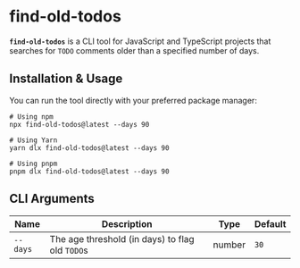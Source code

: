 # find-old-todos

**`find-old-todos`** is a CLI tool for JavaScript and TypeScript projects that searches for `TODO` comments older than a specified number of days.

## Installation & Usage

You can run the tool directly with your preferred package manager:

```
# Using npm
npx find-old-todos@latest --days 90

# Using Yarn
yarn dlx find-old-todos@latest --days 90

# Using pnpm
pnpm dlx find-old-todos@latest --days 90
```

## CLI Arguments

| Name     | Description                                     | Type   | Default |
| -------- | ----------------------------------------------- | ------ | ------- |
| `--days` | The age threshold (in days) to flag old `TODO`s | number | `30`    |
